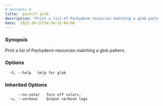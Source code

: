 ```yaml
---
# metadata # 
title:  pachctl glob
description: "Print a list of Pachyderm resources matching a glob pattern."
date:  2022-10-11T14:56:32-04:00
---
```


### Synopsis

Print a list of Pachyderm resources matching a glob pattern.

### Options

```
  -h, --help   help for glob
```

### Inherited Options

```
      --no-color   Turn off colors.
  -v, --verbose    Output verbose logs
```

